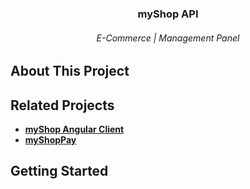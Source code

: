 <div align="center"> 
  <h3>myShop API</h3>
  <h6>E-Commerce | Management Panel<h6>
</div>

## About This Project

## Related Projects
* **[myShop Angular Client](https://github.com/marcin-niewczas/MyShop-Angular-Client)**
* **[myShopPay](https://github.com/marcin-niewczas/MyShop-Pay)**

## Getting Started
